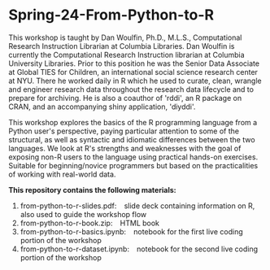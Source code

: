 # Spring-24-From-Python-to-R

This workshop is taught by Dan Woulfin, Ph.D., M.L.S., Computational Research Instruction Librarian at Columbia Libraries.
Dan Woulfin is currently the Computational Research Instruction librarian at Columbia University Libraries. Prior to this position he was the Senior Data Associate at Global TIES for Children, an international social science research center at NYU. There he worked daily in R which he used to curate, clean, wrangle and engineer research data throughout the research data lifecycle and to prepare for archiving. He is also a coauthor of 'rddi', an R package on CRAN, and an accompanying shiny application, 'diyddi'. 


This workshop explores the basics of the R programming language from a Python user's perspective, paying particular attention to some of the structural, as well as syntactic and idiomatic differences between the two languages. We look at R's strengths and weaknesses with the goal of exposing non-R users to the language using practical hands-on exercises. Suitable for beginning/novice programmers but based on the practicalities of working with real-world data.


**This repository contains the following materials:**
  1. from-python-to-r-slides.pdf: &ensp; slide deck containing information on R, also used to guide the workshop flow
  2. from-python-to-r-book.zip: &ensp; HTML book
  3. from-python-to-r-basics.ipynb: &ensp; notebook for the first live coding portion of the workshop
  4. from-python-to-r-dataset.ipynb: &ensp; notebook for the second live coding portion of the workshop
